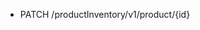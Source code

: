 <!--
    ATTENTION: This file was generated via gradle!
               Do NOT manually edit this file! Any such changes will be overwritten!
-->

* PATCH /productInventory/v1/product/{id}

